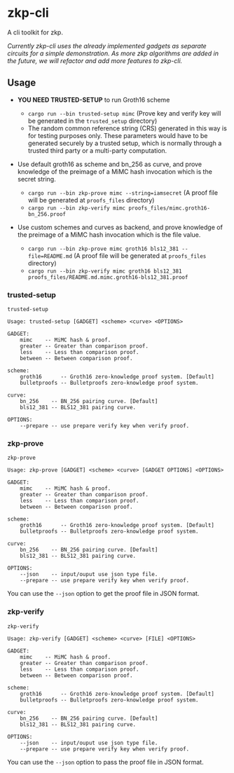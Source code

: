 # zkp-cli

A cli toolkit for zkp.

*Currently zkp-cli uses the already implemented gadgets as separate circuits for a simple demonstration. As more zkp algorithms are added in the future, we will refactor and add more features to zkp-cli.*

## Usage

- **YOU NEED TRUSTED-SETUP** to run Groth16 scheme
  - `cargo run --bin trusted-setup mimc` (Prove key and verify key will be generated in the `trusted_setup` directory)
  - The random common reference string (CRS) generated in this way is for testing purposes only. These parameters would have to be generated securely by a trusted setup, which is normally through a trusted third party or a multi-party computation.

- Use default groth16 as scheme and bn_256 as curve, and prove knowledge of the preimage of a MiMC hash invocation which is the secret string.
  - `cargo run --bin zkp-prove mimc --string=iamsecret` (A proof file will be generated at `proofs_files` directory)
  - `cargo run --bin zkp-verify mimc proofs_files/mimc.groth16-bn_256.proof`

- Use custom schemes and curves as backend, and prove knowledge of the preimage of a MiMC hash invocation which is the file value.
  - `cargo run --bin zkp-prove mimc groth16 bls12_381 --file=README.md` (A proof file will be generated at `proofs_files` directory)
  - `cargo run --bin zkp-verify mimc groth16 bls12_381 proofs_files/README.md.mimc.groth16-bls12_381.proof`
  
### trusted-setup

```
trusted-setup

Usage: trusted-setup [GADGET] <scheme> <curve> <OPTIONS>

GADGET: 
    mimc    -- MiMC hash & proof.
    greater -- Greater than comparison proof.
    less    -- Less than comparison proof.
    between -- Between comparison proof.

scheme:
    groth16      -- Groth16 zero-knowledge proof system. [Default]
    bulletproofs -- Bulletproofs zero-knowledge proof system.

curve:
    bn_256    -- BN_256 pairing curve. [Default]
    bls12_381 -- BLS12_381 pairing curve.

OPTIONS:
    --prepare -- use prepare verify key when verify proof.

```
  
### zkp-prove

```
zkp-prove

Usage: zkp-prove [GADGET] <scheme> <curve> [GADGET OPTIONS] <OPTIONS>

GADGET:
    mimc    -- MiMC hash & proof.
    greater -- Greater than comparison proof.
    less    -- Less than comparison proof.
    between -- Between comparison proof.

scheme:
    groth16      -- Groth16 zero-knowledge proof system. [Default]
    bulletproofs -- Bulletproofs zero-knowledge proof system.

curve:
    bn_256    -- BN_256 pairing curve. [Default]
    bls12_381 -- BLS12_381 pairing curve.

OPTIONS:
    --json    -- input/ouput use json type file.
    --prepare -- use prepare verify key when verify proof.
```

You can use the `--json` option to get the proof file in JSON format.

### zkp-verify

```
zkp-verify

Usage: zkp-verify [GADGET] <scheme> <curve> [FILE] <OPTIONS>

GADGET:
    mimc    -- MiMC hash & proof.
    greater -- Greater than comparison proof.
    less    -- Less than comparison proof.
    between -- Between comparison proof.

scheme:
    groth16      -- Groth16 zero-knowledge proof system. [Default]
    bulletproofs -- Bulletproofs zero-knowledge proof system.

curve:
    bn_256    -- BN_256 pairing curve. [Default]
    bls12_381 -- BLS12_381 pairing curve.

OPTIONS:
    --json    -- input/ouput use json type file.
    --prepare -- use prepare verify key when verify proof.
```

You can use the `--json` option to pass the proof file in JSON format.